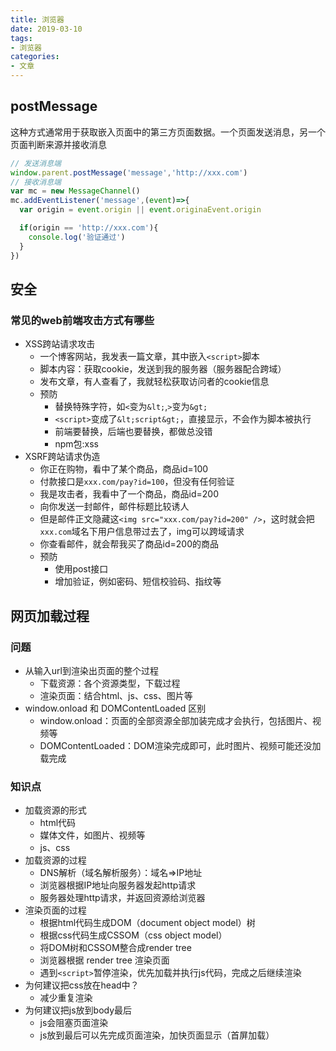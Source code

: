 ```yaml
---
title: 浏览器
date: 2019-03-10
tags: 
- 浏览器
categories: 
- 文章
---
```


## postMessage

这种方式通常用于获取嵌入页面中的第三方页面数据。一个页面发送消息，另一个页面判断来源并接收消息

```js
// 发送消息端
window.parent.postMessage('message','http://xxx.com')
// 接收消息端
var mc = new MessageChannel()
mc.addEventListener('message',(event)=>{
  var origin = event.origin || event.originaEvent.origin

  if(origin == 'http://xxx.com'){
    console.log('验证通过')
  }
})
```

## 安全

### 常见的web前端攻击方式有哪些

- XSS跨站请求攻击
  - 一个博客网站，我发表一篇文章，其中嵌入`<script>`脚本
  - 脚本内容：获取cookie，发送到我的服务器（服务器配合跨域）
  - 发布文章，有人查看了，我就轻松获取访问者的cookie信息
  - 预防
    - 替换特殊字符，如`<`变为`&lt;`,`>`变为`&gt;`
    - `<script>`变成了`&lt;script&gt;`，直接显示，不会作为脚本被执行
    - 前端要替换，后端也要替换，都做总没错
    - npm包:xss
- XSRF跨站请求伪造
  - 你正在购物，看中了某个商品，商品id=100
  - 付款接口是`xxx.com/pay?id=100`，但没有任何验证
  - 我是攻击者，我看中了一个商品，商品id=200
  - 向你发送一封邮件，邮件标题比较诱人
  - 但是邮件正文隐藏这`<img src="xxx.com/pay?id=200" />`，这时就会把`xxx.com`域名下用户信息带过去了，img可以跨域请求
  - 你查看邮件，就会帮我买了商品id=200的商品
  - 预防
    - 使用post接口
    - 增加验证，例如密码、短信校验码、指纹等

## 网页加载过程
### 问题

- 从输入url到渲染出页面的整个过程
  - 下载资源：各个资源类型，下载过程
  - 渲染页面：结合html、js、css、图片等
- window.onload 和 DOMContentLoaded 区别
  - window.onload：页面的全部资源全部加装完成才会执行，包括图片、视频等
  - DOMContentLoaded：DOM渲染完成即可，此时图片、视频可能还没加载完成

### 知识点

- 加载资源的形式
  - html代码
  - 媒体文件，如图片、视频等
  - js、css
- 加载资源的过程
  - DNS解析（域名解析服务）：域名=>IP地址
  - 浏览器根据IP地址向服务器发起http请求
  - 服务器处理http请求，并返回资源给浏览器
- 渲染页面的过程
  - 根据html代码生成DOM（document object model）树
  - 根据css代码生成CSSOM（css object model）
  - 将DOM树和CSSOM整合成render tree
  - 浏览器根据 render tree 渲染页面
  - 遇到`<script>`暂停渲染，优先加载并执行js代码，完成之后继续渲染
- 为何建议把css放在head中？
  - 减少重复渲染
- 为何建议把js放到body最后
  - js会阻塞页面渲染
  - js放到最后可以先完成页面渲染，加快页面显示（首屏加载）